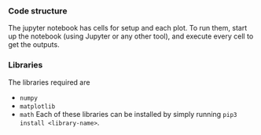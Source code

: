 ### Code structure
The jupyter notebook has cells for setup and each plot. To run them, start up the notebook (using Jupyter or any other tool), and execute every cell to get the outputs. 
### Libraries
The libraries required are 
- ```numpy```
- ```matplotlib```
- ```math```
Each of these libraries can be installed by simply running ```pip3 install <library-name>```.
